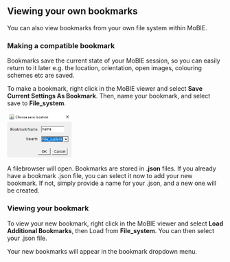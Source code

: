 ## Viewing your own bookmarks

You can also view bookmarks from your own file system within MoBIE.

### Making a compatible bookmark

Bookmarks save the current state of your MoBIE session, so you can easily return to it later e.g.
the location, orientation, open images, colouring schemes etc are saved. 

To make a bookmark, right click in the MoBIE viewer and select **Save Current Settings As Bookmark**.
Then, name your bookmark, and select save to **File_system**. 

<img width="150" alt="image" src="./tutorial_images/saveBookmark.png"> 

A filebrowser will open. Bookmarks are stored in **.json** files. If you already have a bookmark .json file, 
you can select it now to add your new bookmark. If not, simply provide a name for your .json, and 
a new one will be created.

### Viewing your bookmark

To view your new bookmark, right click in the MoBIE viewer and select **Load Additional Bookmarks**,
then Load from **File_system**. You can then select your .json file.

Your new bookmarks will appear in the bookmark dropdown menu.


